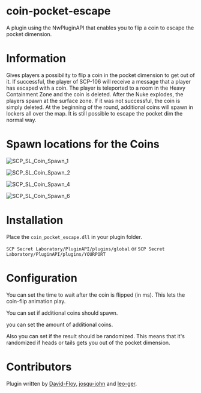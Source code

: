 # coin-pocket-escape
A plugin using the NwPluginAPI that enables you to flip a coin to escape the pocket dimension. 

# Information
Gives players a possibility to flip a coin in the pocket dimension to get out of it.
If successful, the player of SCP-106 will receive a message that a player has escaped with a coin.
The player is teleported to a room in the Heavy Containment Zone and the coin is deleted.
After the Nuke explodes, the players spawn at the surface zone.
If it was not successful, the coin is simply deleted. 
At the beginning of the round, additional coins will spawn in lockers all over the map.
It is still possible to escape the pocket dim the normal way.

# Spawn locations for the Coins
![SCP_SL_Coin_Spawn_1](https://github.com/leo-ger/coin-pocket-escape/assets/123889521/86b0afbe-eb27-4cca-9cd5-06175e4f9766)

![SCP_SL_Coin_Spawn_2](https://github.com/leo-ger/coin-pocket-escape/assets/123889521/ffb97bbc-98ce-49ae-b407-a1ae0961e5da)

![SCP_SL_Coin_Spawn_4](https://github.com/leo-ger/coin-pocket-escape/assets/123889521/d59d0de4-6c0d-4e47-afd4-9663f3f040fe)

![SCP_SL_Coin_Spawn_6](https://github.com/leo-ger/coin-pocket-escape/assets/123889521/c7264108-7a6b-41c1-b8df-830aa29cf88f)


# Installation
Place the `coin_pocket_escape.dll` in your plugin folder.

`SCP Secret Laboratory/PluginAPI/plugins/global` or `SCP Secret Laboratory/PluginAPI/plugins/YOURPORT`

# Configuration
You can set the time to wait after the coin is flipped (in ms). This lets the coin-flip animation play.

You can set if additional coins should spawn.

you can set the amount of additional coins.

Also you can set if the result should be randomized. This means that it's randomized if heads or tails gets you out of the pocket dimension.

# Contributors 
Plugin written by [David-Floy](https://github.com/David-Floy), [josqu-john](https://github.com/josqu-john) and [leo-ger](https://github.com/leo-ger).

